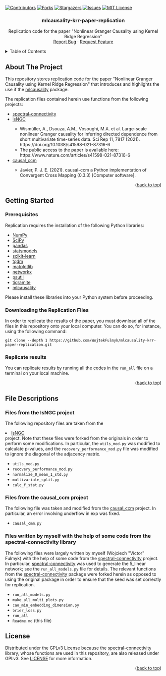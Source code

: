 <!-- Improved compatibility of back to top link: See: https://github.com/othneildrew/Best-README-Template/pull/73 -->
<a name="readme-top"></a>

<!-- PROJECT SHIELDS -->
<!--
*** I'm using markdown "reference style" links for readability.
*** Reference links are enclosed in brackets [ ] instead of parentheses ( ).
*** See the bottom of this document for the declaration of the reference variables
*** for contributors-url, forks-url, etc. This is an optional, concise syntax you may use.
*** https://www.markdownguide.org/basic-syntax/#reference-style-links
-->
[![Contributors][contributors-shield]][contributors-url]
[ ![Forks][forks-shield]][forks-url]
[![Stargazers][stars-shield]][stars-url]
[![Issues][issues-shield]][issues-url]
[![MIT License][license-shield]][license-url]
<!-- [![LinkedIn][linkedin-shield]][linkedin-url] -->



<!-- PROJECT LOGO -->
<!-- 
<br />
<div align="center">
  <a href="https://github.com/WojtekFulmyk/mlcausality-krr-paper-replication">
    <img src="images/logo.png" alt="Logo" width="80" height="80">
  </a>
-->

<h3 align="center">mlcausality-krr-paper-replication</h3>

  <p align="center">
    Replication code for the paper "Nonlinear Granger Causality using Kernel Ridge Regression"
    <br />
    <a href="https://github.com/WojtekFulmyk/mlcausality-krr-paper-replication/issues">Report Bug</a>
    ·
    <a href="https://github.com/WojtekFulmyk/mlcausality-krr-paper-replication/issues">Request Feature</a>
  </p>
</div>



<!-- TABLE OF CONTENTS -->
<details>
  <summary>Table of Contents</summary>
  <ol>
    <li>
      <a href="#about-the-project">About The Project</a>
    </li>
    <li>
      <a href="#getting-started">Getting Started</a>
      <ul>
        <li><a href="#prerequisites">Prerequisites</a></li>
        <li><a href="#downloading-the-replication-files">Downloading the Replication Files/a></li>
        <li><a href="#replicate-results">Replicate results/a></li>
      </ul>
    </li>
    <li><a href="#file-descriptions">File Descriptions</a></li>
      <ul>
        <li><a href="#files-from-the-lsngc-project">Files from the lsNGC project</a></li>
        <li><a href="#files-from-the-causal_ccm-project">Files from the causal_ccm project</a></li>
        <li><a href="#files-written-by-myself-with-the-help-of-some-code-from-the-spectral-connectivity-library">Files written by myself with the help of some code from the spectral-connectivity library</a></li>
    <li><a href="#license">License</a></li>
  </ol>
</details>

<!-- 
      <ul>
        <li><a href="#built-with">Built With</a></li>
      </ul>
    <li><a href="#contact">Contact</a></li>
    <li><a href="#roadmap">Roadmap</a></li>
-->

<!-- ABOUT THE PROJECT -->
## About The Project

<!-- [![Product Name Screen Shot][product-screenshot]](https://example.com) -->

This repository stores replication code for the paper "Nonlinear Granger Causality using Kernel Ridge Regression" that introduces and highlights the use if the <a href="https://github.com/WojtekFulmyk/mlcausality">mlcausality</a> package.

The replication files contained herein use functions from the following projects:
 <ul>
  <li><a href="https://github.com/Eden-Kramer-Lab/spectral_connectivity">spectral-connectivity</a></li>
  <li><a href="https://github.com/Large-scale-causality-inference/Large-scale-nonlinear-causality">lsNGC</a></li>
   <ul>
    <li>Wismüller, A., Dsouza, A.M., Vosoughi, M.A. et al. Large-scale nonlinear Granger causality for inferring directed dependence from short multivariate time-series data. Sci Rep 11, 7817 (2021). https://doi.org/10.1038/s41598-021-87316-6</li>
    <li>The public access to the paper is available here: https://www.nature.com/articles/s41598-021-87316-6</li>
   </ul>
  <li><a href="https://github.com/PrinceJavier/causal_ccm">causal_ccm</a></li>
   <ul>
    <li>Javier, P. J. E. (2021). causal-ccm a Python implementation of Convergent Cross Mapping (0.3.3) [Computer software].</li>
   </ul>
 </ul>


<p align="right">(<a href="#readme-top">back to top</a>)</p>

<!-- GETTING STARTED -->
## Getting Started
### Prerequisites

Replication requires the installation of the following Python libraries:
* [NumPy](https://numpy.org)
* [SciPy](https://scipy.org)
* [pandas](https://pandas.pydata.org)
* [statsmodels](https://www.statsmodels.org)
* [scikit-learn](https://scikit-learn.org)
* [tqdm](https://github.com/tqdm/tqdm)
* [matplotlib](https://matplotlib.org/)
* [networkx](https://networkx.org/)
* [psutil](https://github.com/giampaolo/psutil)
* [tigramite](https://github.com/jakobrunge/tigramite)
* [mlcausality](https://github.com/WojtekFulmyk/mlcausality)

Please install these libraries into your Python system before proceeding.

### Downloading the Replication Files

In order to replicate the results of the paper, you must download all of the files in this repository onto your local computer. You can do so, for instance, using the following command:

    git clone --depth 1 https://github.com/WojtekFulmyk/mlcausality-krr-paper-replication.git

### Replicate results

You can replicate results by running all the codes in the `run_all` file on a terminal on your local machine.

<p align="right">(<a href="#readme-top">back to top</a>)</p>



<!-- File Descriptions -->
## File Descriptions

### Files from the lsNGC project
The following repository files are taken from the <li><a href="https://github.com/Large-scale-causality-inference/Large-scale-nonlinear-causality">lsNGC</a></li> project. Note that these files were forked from the originals in order to perform some modifications. In particular, the `utils_mod.py` was modified to calculate p-values, and the `recovery_performance_mod.py` file was modified to ignore the diagonal of the adjacency matrix.

* `utils_mod.py`
* `recovery_performance_mod.py`
* `normalize_0_mean_1_std.py`
* `multivariate_split.py`
* `calc_f_stat.py`

### Files from the causal_ccm project
The following file was taken and modified from the <a href="https://github.com/PrinceJavier/causal_ccm">causal_ccm</a> project. In particular, an error involving underflow in exp was fixed.

* `causal_cmm.py`

### Files written by myself with the help of some code from the spectral-connectivity library
The following files were largely written by myself (Wojciech "Victor" Fulmyk) with the help of some code from the <a href="https://github.com/Eden-Kramer-Lab/spectral_connectivity">spectral-connectivity</a> project. In particular, <a href="https://github.com/Eden-Kramer-Lab/spectral_connectivity">spectral-connectivity</a> was used to generate the 5_linear network; see the `run_all_models.py` file for details. The relevant functions from the <a href="https://github.com/Eden-Kramer-Lab/spectral_connectivity">spectral-connectivity</a> package were forked herein as opposed to using the original package in order to ensure that the seed was set correctly for replication.

* `run_all_models.py`
* `make_all_multi_plots.py`
* `cao_min_embedding_dimension.py`
* `brier_loss.py`
* `run_all`
* `Readme.md` (this file)

<!-- LICENSE -->
## License

Distributed under the GPLv3 License because the  <a href="https://github.com/Eden-Kramer-Lab/spectral_connectivity">spectral-connectivity</a> library, whose functions are used in this repository, are also released under GPLv3. See [LICENSE](https://github.com/WojtekFulmyk/mlcausality-krr-paper-replication/blob/master/LICENSE) for more information.

<p align="right">(<a href="#readme-top">back to top</a>)</p>



<!-- CONTACT -->
<!-- 
## Contact

Your Name - [@twitter_handle](https://twitter.com/twitter_handle) - email@email_client.com

Project Link: [https://github.com/WojtekFulmyk/mlcausality-krr-paper-replication](https://github.com/WojtekFulmyk/mlcausality-krr-paper-replication)

<p align="right">(<a href="#readme-top">back to top</a>)</p>
-->


<!-- ACKNOWLEDGMENTS -->
<!-- 
## Acknowledgments

* []()
* []()
* []()

<p align="right">(<a href="#readme-top">back to top</a>)</p>
 -->


<!-- MARKDOWN LINKS & IMAGES -->
<!-- https://www.markdownguide.org/basic-syntax/#reference-style-links -->
[contributors-shield]: https://img.shields.io/github/contributors/WojtekFulmyk/mlcausality.svg?style=for-the-badge
[contributors-url]: https://github.com/WojtekFulmyk/mlcausality/graphs/contributors
[forks-shield]: https://img.shields.io/github/forks/WojtekFulmyk/mlcausality.svg?style=for-the-badge
[forks-url]: https://github.com/WojtekFulmyk/mlcausality/network/members
[stars-shield]: https://img.shields.io/github/stars/WojtekFulmyk/mlcausality.svg?style=for-the-badge
[stars-url]: https://github.com/WojtekFulmyk/mlcausality/stargazers
[issues-shield]: https://img.shields.io/github/issues/WojtekFulmyk/mlcausality.svg?style=for-the-badge
[issues-url]: https://github.com/WojtekFulmyk/mlcausality/issues
[license-shield]: https://img.shields.io/github/license/WojtekFulmyk/mlcausality.svg?style=for-the-badge
[license-url]: https://github.com/WojtekFulmyk/mlcausality/blob/master/LICENSE
[linkedin-shield]: https://img.shields.io/badge/-LinkedIn-black.svg?style=for-the-badge&logo=linkedin&colorB=555
[linkedin-url]: https://linkedin.com/in/linkedin_username
[product-screenshot]: images/screenshot.png
[Next.js]: https://img.shields.io/badge/next.js-000000?style=for-the-badge&logo=nextdotjs&logoColor=white
[Next-url]: https://nextjs.org/
[React.js]: https://img.shields.io/badge/React-20232A?style=for-the-badge&logo=react&logoColor=61DAFB
[React-url]: https://reactjs.org/
[Vue.js]: https://img.shields.io/badge/Vue.js-35495E?style=for-the-badge&logo=vuedotjs&logoColor=4FC08D
[Vue-url]: https://vuejs.org/
[Angular.io]: https://img.shields.io/badge/Angular-DD0031?style=for-the-badge&logo=angular&logoColor=white
[Angular-url]: https://angular.io/
[Svelte.dev]: https://img.shields.io/badge/Svelte-4A4A55?style=for-the-badge&logo=svelte&logoColor=FF3E00
[Svelte-url]: https://svelte.dev/
[Laravel.com]: https://img.shields.io/badge/Laravel-FF2D20?style=for-the-badge&logo=laravel&logoColor=white
[Laravel-url]: https://laravel.com
[Bootstrap.com]: https://img.shields.io/badge/Bootstrap-563D7C?style=for-the-badge&logo=bootstrap&logoColor=white
[Bootstrap-url]: https://getbootstrap.com
[JQuery.com]: https://img.shields.io/badge/jQuery-0769AD?style=for-the-badge&logo=jquery&logoColor=white
[JQuery-url]: https://jquery.com 

[NumPy-url]: https://numpy.org
[SciPy-url]: https://scipy.org
[pandas-url]: https://pandas.pydata.org
[statsmodels-url]: https://www.statsmodels.org
[scikit-learn-url]: https://scikit-learn.org
[XGBoost-url]: https://xgboost.readthedocs.io
[LightGBM-url]: https://lightgbm.readthedocs.io
[CatBoost-url]: https://catboost.ai
[cuML-url]: https://github.com/rapidsai/cuml


[NumPy-sheild]: https://img.shields.io/badge/numpy-%23013243.svg?style=for-the-badge&logo=numpy&logoColor=white
[SciPy-sheild]: https://img.shields.io/badge/SciPy-%230C55A5.svg?style=for-the-badge&logo=scipy&logoColor=%white
[Pandas-sheild]: https://img.shields.io/badge/pandas-%23150458.svg?style=for-the-badge&logo=pandas&logoColor=white
[scikit-learn-shield]: https://img.shields.io/badge/scikit--learn-%23F7931E.svg?style=for-the-badge&logo=scikit-learn&logoColor=white


